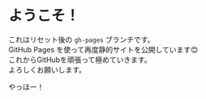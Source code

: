 # ようこそ！

これはリセット後の `gh-pages` ブランチです。  
GitHub Pages を使って再度静的サイトを公開しています😊  
これからGitHubを頑張って極めていきます。  
よろしくお願いします。  

やっほー！
